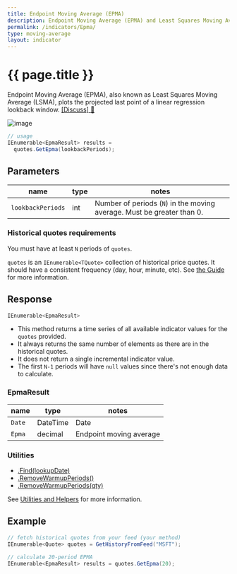 ```yaml
---
title: Endpoint Moving Average (EPMA)
description: Endpoint Moving Average (EPMA) and Least Squares Moving Average (LSMA)
permalink: /indicators/Epma/
type: moving-average
layout: indicator
---
```


# {{ page.title }}

Endpoint Moving Average (EPMA), also known as Least Squares Moving Average (LSMA), plots the projected last point of a linear regression lookback window.
[[Discuss] :speech_balloon:]({{site.github.repository_url}}/discussions/371 "Community discussion about this indicator")

![image]({{site.charturl}}/Epma.png)

```csharp
// usage
IEnumerable<EpmaResult> results =
  quotes.GetEpma(lookbackPeriods);  
```

## Parameters

| name | type | notes
| -- |-- |--
| `lookbackPeriods` | int | Number of periods (`N`) in the moving average.  Must be greater than 0.

### Historical quotes requirements

You must have at least `N` periods of `quotes`.

`quotes` is an `IEnumerable<TQuote>` collection of historical price quotes.  It should have a consistent frequency (day, hour, minute, etc).  See [the Guide]({{site.baseurl}}/guide/#historical-quotes) for more information.

## Response

```csharp
IEnumerable<EpmaResult>
```

- This method returns a time series of all available indicator values for the `quotes` provided.
- It always returns the same number of elements as there are in the historical quotes.
- It does not return a single incremental indicator value.
- The first `N-1` periods will have `null` values since there's not enough data to calculate.

### EpmaResult

| name | type | notes
| -- |-- |--
| `Date` | DateTime | Date
| `Epma` | decimal | Endpoint moving average

### Utilities

- [.Find(lookupDate)]({{site.baseurl}}/utilities#find-indicator-result-by-date)
- [.RemoveWarmupPeriods()]({{site.baseurl}}/utilities#remove-warmup-periods)
- [.RemoveWarmupPeriods(qty)]({{site.baseurl}}/utilities#remove-warmup-periods)

See [Utilities and Helpers]({{site.baseurl}}/utilities#utilities-for-indicator-results) for more information.

## Example

```csharp
// fetch historical quotes from your feed (your method)
IEnumerable<Quote> quotes = GetHistoryFromFeed("MSFT");

// calculate 20-period EPMA
IEnumerable<EpmaResult> results = quotes.GetEpma(20);
```
